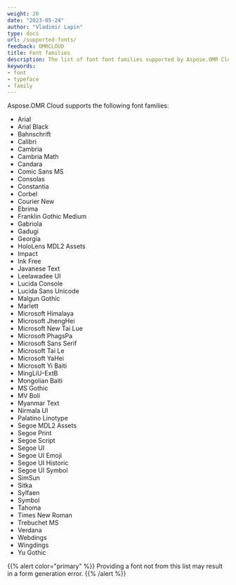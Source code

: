 ```yaml
---
weight: 20
date: "2023-05-24"
author: "Vladimir Lapin"
type: docs
url: /supported-fonts/
feedback: OMRCLOUD
title: Font families
description: The list of font font families supported by Aspose.OMR Cloud.
keywords:
- font
- typeface
- family
---
```


Aspose.OMR Cloud supports the following font families:

- Arial
- Arial Black
- Bahnschrift
- Calibri
- Cambria
- Cambria Math
- Candara
- Comic Sans MS
- Consolas
- Constantia
- Corbel
- Courier New
- Ebrima
- Franklin Gothic Medium
- Gabriola
- Gadugi
- Georgia
- HoloLens MDL2 Assets
- Impact
- Ink Free
- Javanese Text
- Leelawadee UI
- Lucida Console
- Lucida Sans Unicode
- Malgun Gothic
- Marlett
- Microsoft Himalaya
- Microsoft JhengHei
- Microsoft New Tai Lue
- Microsoft PhagsPa
- Microsoft Sans Serif
- Microsoft Tai Le
- Microsoft YaHei
- Microsoft Yi Baiti
- MingLiU-ExtB
- Mongolian Baiti
- MS Gothic
- MV Boli
- Myanmar Text
- Nirmala UI
- Palatino Linotype
- Segoe MDL2 Assets
- Segoe Print
- Segoe Script
- Segoe UI
- Segoe UI Emoji
- Segoe UI Historic
- Segoe UI Symbol
- SimSun
- Sitka
- Sylfaen
- Symbol
- Tahoma
- Times New Roman
- Trebuchet MS
- Verdana
- Webdings
- Wingdings
- Yu Gothic

{{% alert color="primary" %}}
Providing a font not from this list may result in a form generation error.
{{% /alert %}}
